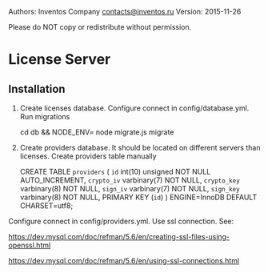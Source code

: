 Authors: Inventos Company <contacts@inventos.ru> 
Version: 2015-11-26

Please do NOT copy or redistribute without permission.

# License Server

## Installation


1. Create licenses database. Configure connect in config/database.yml. Run migrations 
    
    cd db && NODE_ENV=<env> node migrate.js migrate

2. Create providers database. It should be located on different servers than licenses. Create providers table manually

    CREATE TABLE `providers` (
    `id` int(10) unsigned NOT NULL AUTO_INCREMENT, 
    `crypto_iv` varbinary(7) NOT NULL,
    `crypto_key` varbinary(8) NOT NULL,
    `sign_iv` varbinary(7) NOT NULL,
    `sign_key` varbinary(8) NOT NULL,
    PRIMARY KEY (`id`)
    ) ENGINE=InnoDB DEFAULT CHARSET=utf8;

Configure connect in config/providers.yml. Use ssl connection. See:
    
<https://dev.mysql.com/doc/refman/5.6/en/creating-ssl-files-using-openssl.html>

<https://dev.mysql.com/doc/refman/5.6/en/using-ssl-connections.html>